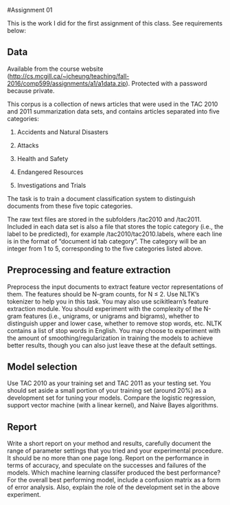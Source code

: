 #Assignment 01

This is the work I did for the first assignment of this class.
See requirements below:

## Data

Available from the course website (http://cs.mcgill.ca/~jcheung/teaching/fall-2016/comp599/assignments/a1/a1data.zip).
Protected with a password because private.

This corpus is a collection of news articles that were used in the TAC 2010 and 2011 summarization data sets, and contains articles separated into five categories:

1. Accidents and Natural Disasters

2. Attacks

3. Health and Safety

4. Endangered Resources

5. Investigations and Trials

The task is to train a document classification system to distinguish documents from these five topic categories.

The raw text files are stored in the subfolders /tac2010 and /tac2011. Included in each data set is also a file that stores the topic category (i.e., the label to be predicted), for example /tac2010/tac2010.labels, where each line is in the format of “document id tab category”. The category will be an integer from 1 to 5, corresponding to the five categories listed above.


## Preprocessing and feature extraction

Preprocess the input documents to extract feature vector representations of them. The features should be N-gram counts, for N ≤ 2.
Use NLTK’s tokenizer to help you in this task. You may also use scikitlearn’s feature extraction module.
You should experiment with the complexity of the N-gram features (i.e., unigrams, or unigrams and bigrams), whether to distinguish upper and lower case, whether to remove stop words, etc.
NLTK contains a list of stop words in English. You may choose to experiment with the amount of smoothing/regularization in training the models to achieve better results, though you can also just leave these at the default settings.

## Model selection
Use TAC 2010 as your training set and TAC 2011 as your testing set.
You should set aside a small portion of your training set (around 20%) as a development set for tuning your models.
Compare the logistic regression, support vector machine (with a linear kernel), and Naive Bayes algorithms.

## Report
Write a short report on your method and results, carefully document the range of parameter settings that you tried and your experimental procedure.
It should be no more than one page long.
Report on the performance in terms of accuracy, and speculate on the successes and failures of the models.
Which machine learning classifer produced the best performance?
For the overall best performing model, include a confusion matrix as a form of error analysis.
Also, explain the role of the development set in the above experiment.

